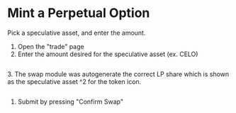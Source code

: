 # Mint a Perpetual Option

Pick a speculative asset, and enter the amount.&#x20;

1. Open the "trade" page
2. Enter the amount desired for the speculative asset (ex. CELO)

<figure><img src="../../.gitbook/assets/Screen Shot 2022-10-04 at 6.50.33 PM.png" alt=""><figcaption></figcaption></figure>

3\. The swap module was autogenerate the correct LP share which is shown as the speculative asset ^2 for the token icon.

<figure><img src="../../.gitbook/assets/Screen Shot 2022-10-04 at 6.50.42 PM.png" alt=""><figcaption></figcaption></figure>

1. Submit by pressing "Confirm Swap"
